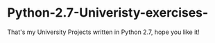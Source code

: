 # Python-2.7-Univeristy-exercises-
That's my University Projects written in Python 2.7, hope you like it!
